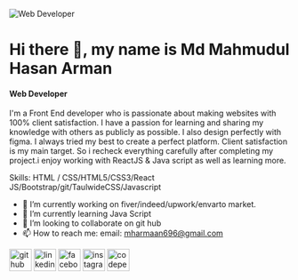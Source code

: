 ![Web Developer](https://scontent.fdac24-3.fna.fbcdn.net/v/t39.30808-6/421849771_2082766818765690_7817010290841698524_n.jpg?_nc_cat=104&ccb=1-7&_nc_sid=783fdb&_nc_eui2=AeGst8PAhNtLpKoifS4OipVDc9u4fCjT1Jlz27h8KNPUmZtMUjNjZgWc9dzPcoCa56vlqeII7xo8m1jaZb87FBQZ&_nc_ohc=X_omiTXKTXYAX8rgn9Z&_nc_oc=AQkctMxfJ4tzts4GgOb2wcDZGbX21lzCcX8KGpB7ahKyL7rhmndMSRNDvFJ8Ga-eYik&_nc_ht=scontent.fdac24-3.fna&oh=00_AfDWSdIp4Nu-MiVJsbDOIBXVgP1eydzM9xQxmy8thIV2Qw&oe=65B8FB53)

# Hi there 👋, my name is Md Mahmudul Hasan Arman

#### Web Developer


I'm a Front End developer who is passionate about making websites with 100% client satisfaction. I have a passion for learning and sharing my knowledge with others as publicly as possible. I also design perfectly with figma.
I always tried my best to create a perfect platform. Client satisfaction is my main target. So i recheck everything carefully after completing my project.i enjoy working with ReactJS & Java script as well as learning more.

Skills:  HTML / CSS/HTML5/CSS3/React JS/Bootstrap/git/TaulwideCSS/Javascript

- 🔭 I’m currently working on fiver/indeed/upwork/envarto market. 
- 🌱 I’m currently learning Java Script 
- 👯 I’m looking to collaborate on git hub 
- 📫 How to reach me: email: mharmaan696@gmail.com 


[<img src='https://cdn.jsdelivr.net/npm/simple-icons@3.0.1/icons/github.svg' alt='github' height='40'>](https://github.com/https://github.com/mh-armaan)  [<img src='https://cdn.jsdelivr.net/npm/simple-icons@3.0.1/icons/linkedin.svg' alt='linkedin' height='40'>](https://www.linkedin.com/in/https://www.linkedin.com/in/mh-armaan-aimaan-1a8228251//)  [<img src='https://cdn.jsdelivr.net/npm/simple-icons@3.0.1/icons/facebook.svg' alt='facebook' height='40'>](https://www.facebook.com/https://www.facebook.com/hillkiller.arman)  [<img src='https://cdn.jsdelivr.net/npm/simple-icons@3.0.1/icons/instagram.svg' alt='instagram' height='40'>](https://www.instagram.com/https://www.instagram.com/mh_armaan_aimaan//)  [<img src='https://cdn.jsdelivr.net/npm/simple-icons@3.0.1/icons/codepen.svg' alt='codepen' height='40'>](https://codepen.io/https://codepen.io/Mh-Armaan-Aimaan)  

